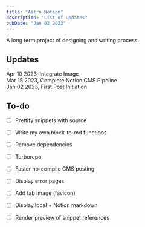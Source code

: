 ```yaml
---
title: "Astro Notion"
description: "List of updates"
pubDate: "Jan 02 2023"
---
```


A long term project of designing and writing process. 

## Updates

Apr 10 2023, Integrate Image  
Mar 15 2023, Complete Notion CMS Pipeline  
Jan 02 2023, First Post Initiation  

## To-do

- [ ] Prettify snippets with source
- [ ] Write my own block-to-md functions
- [ ] Remove dependencies
- [ ] Turborepo
- [ ] Faster no-compile CMS posting
- [ ] Display error pages
- [ ] Add tab image (favicon)
- [ ] Display local + Notion markdown
- [ ] Render preview of snippet references

